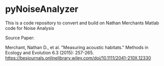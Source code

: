 # pyNoiseAnalyzer

This is a code repository to convert and build on Nathan Merchants Matlab code for Noise Analysis

Source Paper:

Merchant, Nathan D., et al. "Measuring acoustic habitats." Methods in Ecology and Evolution 6.3 (2015): 257-265.
https://besjournals.onlinelibrary.wiley.com/doi/10.1111/2041-210X.12330
